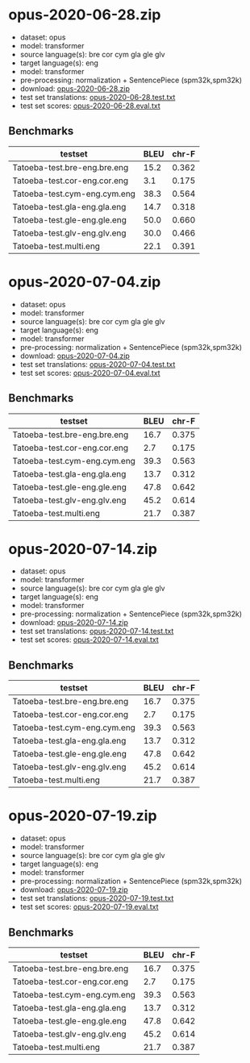# opus-2020-06-28.zip

* dataset: opus
* model: transformer
* source language(s): bre cor cym gla gle glv
* target language(s): eng
* model: transformer
* pre-processing: normalization + SentencePiece (spm32k,spm32k)
* download: [opus-2020-06-28.zip](https://object.pouta.csc.fi/Tatoeba-MT-models/cel-eng/opus-2020-06-28.zip)
* test set translations: [opus-2020-06-28.test.txt](https://object.pouta.csc.fi/Tatoeba-MT-models/cel-eng/opus-2020-06-28.test.txt)
* test set scores: [opus-2020-06-28.eval.txt](https://object.pouta.csc.fi/Tatoeba-MT-models/cel-eng/opus-2020-06-28.eval.txt)

## Benchmarks

| testset               | BLEU  | chr-F |
|-----------------------|-------|-------|
| Tatoeba-test.bre-eng.bre.eng 	| 15.2 	| 0.362 |
| Tatoeba-test.cor-eng.cor.eng 	| 3.1 	| 0.175 |
| Tatoeba-test.cym-eng.cym.eng 	| 38.3 	| 0.564 |
| Tatoeba-test.gla-eng.gla.eng 	| 14.7 	| 0.318 |
| Tatoeba-test.gle-eng.gle.eng 	| 50.0 	| 0.660 |
| Tatoeba-test.glv-eng.glv.eng 	| 30.0 	| 0.466 |
| Tatoeba-test.multi.eng 	| 22.1 	| 0.391 |

# opus-2020-07-04.zip

* dataset: opus
* model: transformer
* source language(s): bre cor cym gla gle glv
* target language(s): eng
* model: transformer
* pre-processing: normalization + SentencePiece (spm32k,spm32k)
* download: [opus-2020-07-04.zip](https://object.pouta.csc.fi/Tatoeba-MT-models/cel-eng/opus-2020-07-04.zip)
* test set translations: [opus-2020-07-04.test.txt](https://object.pouta.csc.fi/Tatoeba-MT-models/cel-eng/opus-2020-07-04.test.txt)
* test set scores: [opus-2020-07-04.eval.txt](https://object.pouta.csc.fi/Tatoeba-MT-models/cel-eng/opus-2020-07-04.eval.txt)

## Benchmarks

| testset               | BLEU  | chr-F |
|-----------------------|-------|-------|
| Tatoeba-test.bre-eng.bre.eng 	| 16.7 	| 0.375 |
| Tatoeba-test.cor-eng.cor.eng 	| 2.7 	| 0.175 |
| Tatoeba-test.cym-eng.cym.eng 	| 39.3 	| 0.563 |
| Tatoeba-test.gla-eng.gla.eng 	| 13.7 	| 0.312 |
| Tatoeba-test.gle-eng.gle.eng 	| 47.8 	| 0.642 |
| Tatoeba-test.glv-eng.glv.eng 	| 45.2 	| 0.614 |
| Tatoeba-test.multi.eng 	| 21.7 	| 0.387 |

# opus-2020-07-14.zip

* dataset: opus
* model: transformer
* source language(s): bre cor cym gla gle glv
* target language(s): eng
* model: transformer
* pre-processing: normalization + SentencePiece (spm32k,spm32k)
* download: [opus-2020-07-14.zip](https://object.pouta.csc.fi/Tatoeba-MT-models/cel-eng/opus-2020-07-14.zip)
* test set translations: [opus-2020-07-14.test.txt](https://object.pouta.csc.fi/Tatoeba-MT-models/cel-eng/opus-2020-07-14.test.txt)
* test set scores: [opus-2020-07-14.eval.txt](https://object.pouta.csc.fi/Tatoeba-MT-models/cel-eng/opus-2020-07-14.eval.txt)

## Benchmarks

| testset               | BLEU  | chr-F |
|-----------------------|-------|-------|
| Tatoeba-test.bre-eng.bre.eng 	| 16.7 	| 0.375 |
| Tatoeba-test.cor-eng.cor.eng 	| 2.7 	| 0.175 |
| Tatoeba-test.cym-eng.cym.eng 	| 39.3 	| 0.563 |
| Tatoeba-test.gla-eng.gla.eng 	| 13.7 	| 0.312 |
| Tatoeba-test.gle-eng.gle.eng 	| 47.8 	| 0.642 |
| Tatoeba-test.glv-eng.glv.eng 	| 45.2 	| 0.614 |
| Tatoeba-test.multi.eng 	| 21.7 	| 0.387 |

# opus-2020-07-19.zip

* dataset: opus
* model: transformer
* source language(s): bre cor cym gla gle glv
* target language(s): eng
* model: transformer
* pre-processing: normalization + SentencePiece (spm32k,spm32k)
* download: [opus-2020-07-19.zip](https://object.pouta.csc.fi/Tatoeba-MT-models/cel-eng/opus-2020-07-19.zip)
* test set translations: [opus-2020-07-19.test.txt](https://object.pouta.csc.fi/Tatoeba-MT-models/cel-eng/opus-2020-07-19.test.txt)
* test set scores: [opus-2020-07-19.eval.txt](https://object.pouta.csc.fi/Tatoeba-MT-models/cel-eng/opus-2020-07-19.eval.txt)

## Benchmarks

| testset               | BLEU  | chr-F |
|-----------------------|-------|-------|
| Tatoeba-test.bre-eng.bre.eng 	| 16.7 	| 0.375 |
| Tatoeba-test.cor-eng.cor.eng 	| 2.7 	| 0.175 |
| Tatoeba-test.cym-eng.cym.eng 	| 39.3 	| 0.563 |
| Tatoeba-test.gla-eng.gla.eng 	| 13.7 	| 0.312 |
| Tatoeba-test.gle-eng.gle.eng 	| 47.8 	| 0.642 |
| Tatoeba-test.glv-eng.glv.eng 	| 45.2 	| 0.614 |
| Tatoeba-test.multi.eng 	| 21.7 	| 0.387 |

